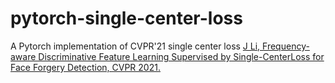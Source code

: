 # pytorch-single-center-loss
A Pytorch implementation of CVPR'21 single center loss [J Li, Frequency-aware Discriminative Feature Learning Supervised by Single-CenterLoss for Face Forgery Detection, CVPR 2021.](https://arxiv.org/pdf/2103.09096.pdf)
